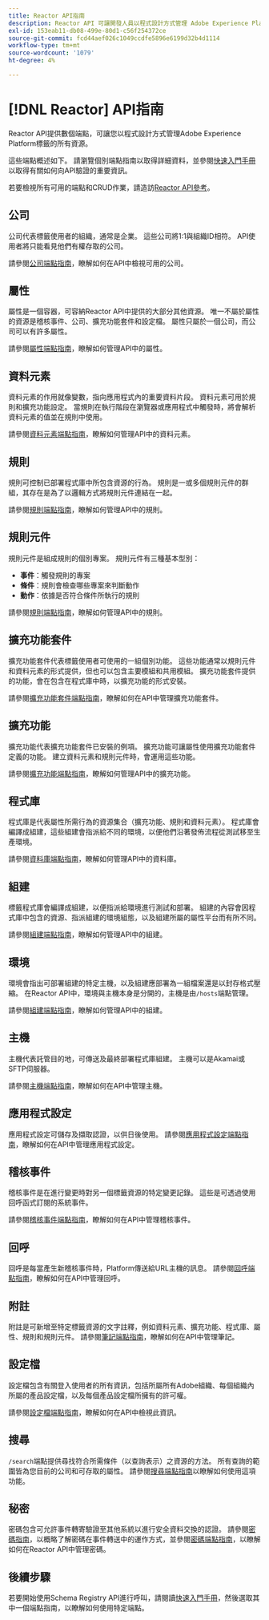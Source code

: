 ```yaml
---
title: Reactor API指南
description: Reactor API 可讓開發人員以程式設計方式管理 Adobe Experience Platform 標記的所有資源。請遵循本指南以了解如何使用 API 執行關鍵作業。
exl-id: 153eab11-db08-499e-80d1-c56f254372ce
source-git-commit: fcd44aef026c1049ccdfe5896e6199d32b4d1114
workflow-type: tm+mt
source-wordcount: '1079'
ht-degree: 4%

---
```


# [!DNL Reactor] API指南

Reactor API提供數個端點，可讓您以程式設計方式管理Adobe Experience Platform標籤的所有資源。

這些端點概述如下。 請瀏覽個別端點指南以取得詳細資料，並參閱[快速入門手冊](./getting-started.md)以取得有關如何向API驗證的重要資訊。

若要檢視所有可用的端點和CRUD作業，請造訪[Reactor API參考](https://www.adobe.io/experience-platform-apis/references/reactor/)。

## 公司

公司代表標籤使用者的組織，通常是企業。 這些公司將1:1與組織ID相符。 API使用者將只能看見他們有權存取的公司。

請參閱[公司端點指南](./endpoints/companies.md)，瞭解如何在API中檢視可用的公司。

## 屬性

屬性是一個容器，可容納Reactor API中提供的大部分其他資源。 唯一不屬於屬性的資源是稽核事件、公司、擴充功能套件和設定檔。 屬性只屬於一個公司，而公司可以有許多屬性。

請參閱[屬性端點指南](./endpoints/properties.md)，瞭解如何管理API中的屬性。

## 資料元素

資料元素的作用就像變數，指向應用程式內的重要資料片段。 資料元素可用於規則和擴充功能設定。 當規則在執行階段在瀏覽器或應用程式中觸發時，將會解析資料元素的值並在規則中使用。

請參閱[資料元素端點指南](./endpoints/data-elements.md)，瞭解如何管理API中的資料元素。

## 規則

規則可控制已部署程式庫中所包含資源的行為。 規則是一或多個規則元件的群組，其存在是為了以邏輯方式將規則元件連結在一起。

請參閱[規則端點指南](./endpoints/rules.md)，瞭解如何管理API中的規則。

## 規則元件

規則元件是組成規則的個別專案。 規則元件有三種基本型別：

* **事件**：觸發規則的專案
* **條件**：規則會檢查哪些專案來判斷動作
* **動作**：依據是否符合條件所執行的規則

請參閱[規則端點指南](./endpoints/rules.md)，瞭解如何管理API中的規則。

## 擴充功能套件

擴充功能套件代表標籤使用者可使用的一組個別功能。 這些功能通常以規則元件和資料元素的形式提供，但也可以包含主要模組和共用模組。 擴充功能套件提供的功能，會在包含在程式庫中時，以擴充功能的形式安裝。

請參閱[擴充功能套件端點指南](./endpoints/extension-packages.md)，瞭解如何在API中管理擴充功能套件。

## 擴充功能

擴充功能代表擴充功能套件已安裝的例項。 擴充功能可讓屬性使用擴充功能套件定義的功能。 建立資料元素和規則元件時，會運用這些功能。

請參閱[擴充功能端點指南](./endpoints/extensions.md)，瞭解如何管理API中的擴充功能。

## 程式庫

程式庫是代表屬性所需行為的資源集合（擴充功能、規則和資料元素）。 程式庫會編譯成組建，這些組建會指派給不同的環境，以便他們沿著發佈流程從測試移至生產環境。

請參閱[資料庫端點指南](./endpoints/libraries.md)，瞭解如何管理API中的資料庫。

## 組建

標籤程式庫會編譯成組建，以便指派給環境進行測試和部署。 組建的內容會因程式庫中包含的資源、指派組建的環境組態，以及組建所屬的屬性平台而有所不同。

請參閱[組建端點指南](./endpoints/builds.md)，瞭解如何管理API中的組建。

## 環境

環境會指出可部署組建的特定主機，以及組建應部署為一組檔案還是以封存格式壓縮。 在Reactor API中，環境與主機本身是分開的，主機是由`/hosts`端點管理。

請參閱[組建端點指南](./endpoints/builds.md)，瞭解如何管理API中的組建。

## 主機

主機代表託管目的地，可傳送及最終部署程式庫組建。 主機可以是Akamai或SFTP伺服器。

請參閱[主機端點指南](./endpoints/hosts.md)，瞭解如何在API中管理主機。

## 應用程式設定

應用程式設定可儲存及擷取認證，以供日後使用。 請參閱[應用程式設定端點指南](./endpoints/app-configurations.md)，瞭解如何在API中管理應用程式設定。

## 稽核事件

稽核事件是在進行變更時對另一個標籤資源的特定變更記錄。 這些是可透過使用回呼函式訂閱的系統事件。

請參閱[稽核事件端點指南](./endpoints/audit-events.md)，瞭解如何在API中管理稽核事件。

## 回呼

回呼是每當產生新稽核事件時，Platform傳送給URL主機的訊息。 請參閱[回呼端點指南](./endpoints/callbacks.md)，瞭解如何在API中管理回呼。

## 附註

附註是可新增至特定標籤資源的文字註釋，例如資料元素、擴充功能、程式庫、屬性、規則和規則元件。 請參閱[筆記端點指南](./endpoints/notes.md)，瞭解如何在API中管理筆記。

## 設定檔

設定檔包含有關登入使用者的所有資訊，包括所屬所有Adobe組織、每個組織內所屬的產品設定檔，以及每個產品設定檔所擁有的許可權。

請參閱[設定檔端點指南](./endpoints/profile.md)，瞭解如何在API中檢視此資訊。

## 搜尋

`/search`端點提供尋找符合所需條件（以查詢表示）之資源的方法。 所有查詢的範圍皆為您目前的公司和可存取的屬性。 請參閱[搜尋端點指南](./endpoints/search.md)以瞭解如何使用這項功能。

## 秘密

密碼包含可允許事件轉寄驗證至其他系統以進行安全資料交換的認證。 請參閱[密碼指南](./guides/secrets.md)，以概略了解密碼在事件轉送中的運作方式，並參閱[密碼端點指南](./endpoints/secrets.md)，以瞭解如何在Reactor API中管理密碼。

## 後續步驟

若要開始使用Schema Registry API進行呼叫，請閱讀[快速入門手冊](./getting-started.md)，然後選取其中一個端點指南，以瞭解如何使用特定端點。
